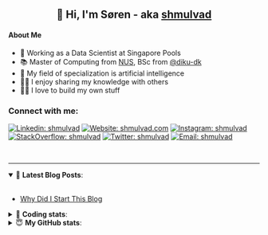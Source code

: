 <h2 align="center">
	👋 Hi, I'm Søren - aka <a href="https://shmulvad.com">shmulvad</a>
</h2>

#### About Me
- 🤖 Working as a Data Scientist at Singapore Pools
- 📚 Master of Computing from [NUS], BSc from [@diku-dk]
- 🧠 My field of specialization is artificial intelligence
- 👨‍🏫 I enjoy sharing my knowledge with others
- 👨‍💻 I love to build my own stuff

### Connect with me:

[![Linkedin: shmulvad](https://img.shields.io/badge/shmulvad-blue?style=flat&logo=Linkedin&logoColor=white)][linkedin]
[![Website: shmulvad.com](https://img.shields.io/badge/shmulvad.com-47CCCC?&style=flat&logo=Google-Chrome&logoColor=white)][website]
[![Instagram: shmulvad](https://img.shields.io/badge/-@shmulvad-purple?style=flat&logo=Instagram&logoColor=white)][instagram]
[![StackOverflow: shmulvad](https://img.shields.io/badge/shmulvad-FE7A16?style=flat&logo=stack-overflow&logoColor=white)][stackOverflow]
[![Twitter: shmulvad](https://img.shields.io/badge/@shmulvad-1ca0f1?style=flat&logo=twitter&logoColor=white)][twitter]
[![Email: shmulvad](https://img.shields.io/badge/shmulvad-D14836?style=flat&logo=gmail&logoColor=white)][mail]

<br />

---

<details open>
 <summary>📕 <b>Latest Blog Posts</b>: </summary>

<br>

<!-- BLOG-POST-LIST:START -->
- [Why Did I Start This Blog](https://shmulvad.com/blog/why-did-start-this-blog)
<!-- BLOG-POST-LIST:END -->

</details>

<!-- --- -->

<details>
 <summary>🤖 <b>Coding stats</b>: </summary>

<br>

NOTE: Doesn't track coding at work or work done in environments such as Jupyter Notebooks.

<!--START_SECTION:waka-->
![Code Time](http://img.shields.io/badge/Code%20Time-2%2C205%20hrs%2055%20mins-blue)

**I'm a Night 🦉** 

```text
🌞 Morning                441 commits         ██░░░░░░░░░░░░░░░░░░░░░░░   09.23 % 
🌆 Daytime                1237 commits        ██████░░░░░░░░░░░░░░░░░░░   25.88 % 
🌃 Evening                1961 commits        ██████████░░░░░░░░░░░░░░░   41.03 % 
🌙 Night                  1141 commits        ██████░░░░░░░░░░░░░░░░░░░   23.87 % 
```


📊 **This Week I Spent My Time On** 

```text
💬 Programming Languages: 
Python                   3 hrs 55 mins       ████████████████░░░░░░░░░   62.75 % 
Other                    56 mins             ████░░░░░░░░░░░░░░░░░░░░░   15.10 % 
HTML                     26 mins             ██░░░░░░░░░░░░░░░░░░░░░░░   07.00 % 
JavaScript               23 mins             ██░░░░░░░░░░░░░░░░░░░░░░░   06.34 % 
Gettext Catalog          17 mins             █░░░░░░░░░░░░░░░░░░░░░░░░   04.61 % 

🔥 Editors: 
VS Code                  5 hrs 18 mins       █████████████████████░░░░   84.91 % 
Zsh                      56 mins             ████░░░░░░░░░░░░░░░░░░░░░   15.09 % 

🐱‍💻 Projects: 
datapakke-interface      2 hrs 53 mins       ████████████░░░░░░░░░░░░░   46.34 % 
overvaagning-admin       1 hr 47 mins        ███████░░░░░░░░░░░░░░░░░░   28.66 % 
company-scrapers         54 mins             ████░░░░░░░░░░░░░░░░░░░░░   14.47 % 
django-unfold-main       20 mins             █░░░░░░░░░░░░░░░░░░░░░░░░   05.48 % 
hit-locator              18 mins             █░░░░░░░░░░░░░░░░░░░░░░░░   04.84 % 
```


 Last Updated on 31/10/2023 18:40:35 UTC
<!--END_SECTION:waka-->

</details>

<!-- --- -->

<details>
 <summary>😇 <b>My GitHub stats</b>: </summary>

<br>

<img align="left" alt="shmulvad's Github Stats" src="https://github-readme-stats.vercel.app/api?username=shmulvad&show_icons=true&hide_border=true" />

</details>



[website]: https://shmulvad.com
[twitter]: https://twitter.com/shmulvad
[linkedin]: https://linkedin.com/in/shmulvad
[instagram]: https://instagram.com/shmulvad
[stackOverflow]: https://stackoverflow.com/users/9248793/shmulvad
[mail]: mailto:shmulvad@gmail.com
[@diku-dk]: https://github.com/diku-dk
[github]: https://github.com/shmulvad
[NUS]: https://www.nus.edu.sg